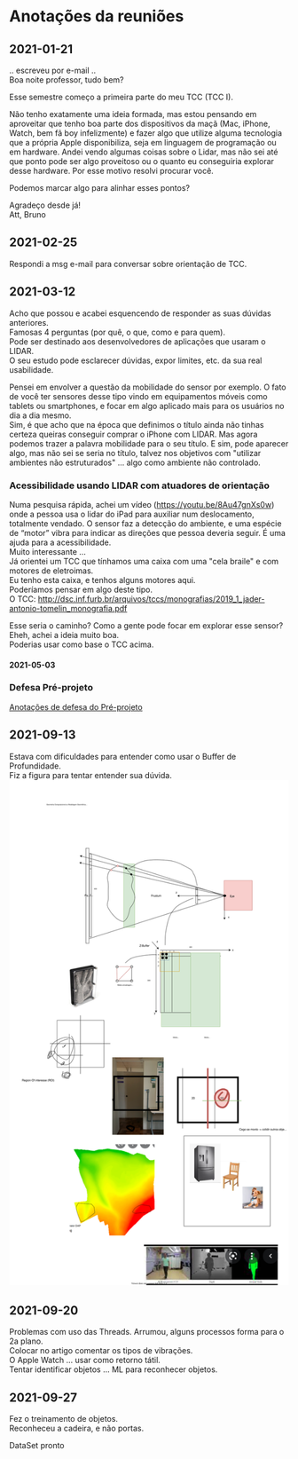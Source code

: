 # Anotações da reuniões

## 2021-01-21

.. escreveu por e-mail ..  
Boa noite professor, tudo bem?  

Esse semestre começo a primeira parte do meu TCC (TCC I).  

Não tenho exatamente uma ideia formada, mas estou pensando em aproveitar que tenho boa parte dos dispositivos da maçã (Mac, iPhone, Watch, bem fã boy infelizmente) e fazer algo que utilize alguma tecnologia que a própria Apple disponibiliza, seja em linguagem de programação ou em hardware. Andei vendo algumas coisas sobre o Lidar, mas não sei até que ponto pode ser algo proveitoso ou o quanto eu conseguiria explorar desse hardware. Por esse motivo resolvi procurar você.  

Podemos marcar algo para alinhar esses pontos?  

Agradeço desde já!  
Att, Bruno  

## 2021-02-25

Respondi a msg e-mail para conversar sobre orientação de TCC.  

## 2021-03-12

Acho que possou e acabei esquencendo de responder as suas dúvidas anteriores.  
Famosas 4 perguntas (por quê, o que, como e para quem).  
Pode ser destinado aos desenvolvedores de aplicações que usaram o LIDAR.  
O seu estudo pode esclarecer dúvidas, expor limites, etc. da sua real usabilidade.  

Pensei em envolver a questão da mobilidade do sensor por exemplo. O fato de você ter sensores desse tipo vindo em equipamentos móveis como tablets ou smartphones, e focar em algo aplicado mais para os usuários no dia a dia mesmo.  
Sim, é que acho que na época que definimos o título ainda não tinhas certeza queiras conseguir comprar o iPhone com LIDAR. Mas agora podemos trazer a palavra mobilidade para o seu título. E sim, pode aparecer algo, mas não sei se seria no título, talvez nos objetivos com "utilizar ambientes não estruturados" ... algo como ambiente não controlado.  

### Acessibilidade usando LIDAR com atuadores de orientação

Numa pesquisa rápida, achei um vídeo (https://youtu.be/8Au47gnXs0w) onde a pessoa usa o lidar do iPad para auxiliar num deslocamento, totalmente vendado. O sensor faz a detecção do ambiente, e uma espécie de “motor” vibra para indicar
as direções que pessoa deveria seguir. É uma ajuda para a acessibilidade.  
Muito interessante ...  
Já orientei um TCC que tínhamos uma caixa com uma "cela braile" e com motores de eletroimas.  
Eu tenho esta caixa, e tenhos alguns motores aqui.  
Poderíamos pensar em algo deste tipo.  
O TCC: <http://dsc.inf.furb.br/arquivos/tccs/monografias/2019_1_jader-antonio-tomelin_monografia.pdf>  

Esse seria o caminho? Como a gente pode focar em explorar esse sensor?  
Eheh, achei a ideia muito boa.  
Poderias usar como base o TCC acima.  

#### 2021-05-03

### Defesa Pré-projeto

[Anotações de defesa do Pré-projeto](./tcc_BrunoHenriqueBorba_2021-05-03_PreProjeto_Defesa.md)

## 2021-09-13

Estava com dificuldades para entender como usar o Buffer de Profundidade.  
Fiz a figura para tentar entender sua dúvida.  
![VisaoGeral](VisaoGeral.drawio.svg "VisaoGeral")  

## 2021-09-20

Problemas com uso das Threads. Arrumou, alguns processos forma para o 2a plano.  
Colocar no artigo comentar os tipos de vibrações.  
O Apple Watch ... usar como retorno tátil.  
Tentar identificar objetos ... ML para reconhecer objetos.  

## 2021-09-27

Fez o treinamento de objetos.  
Reconheceu a cadeira, e não portas.  

DataSet pronto